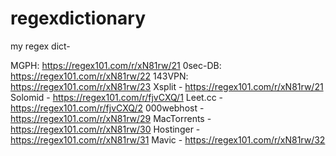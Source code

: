 # regexdictionary
my regex dict-

MGPH:
https://regex101.com/r/xN81rw/21
0sec-DB: https://regex101.com/r/xN81rw/22
143VPN: https://regex101.com/r/xN81rw/23
Xsplit - https://regex101.com/r/xN81rw/21
Solomid - https://regex101.com/r/fjvCXQ/1
Leet.cc - https://regex101.com/r/fjvCXQ/2
000webhost - https://regex101.com/r/xN81rw/29
MacTorrents - https://regex101.com/r/xN81rw/30
Hostinger - https://regex101.com/r/xN81rw/31
Mavic - https://regex101.com/r/xN81rw/32
